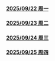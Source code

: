 #### [2025/09/22 周一](day1.md)

#### [2025/09/23 周二](day2.md)

#### [2025/09/24 周三](day3.md)

#### [2025/09/25 周四](day4.md)

